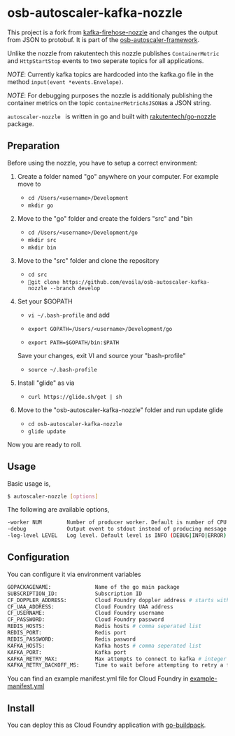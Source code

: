 # osb-autoscaler-kafka-nozzle 


This project is a fork from [kafka-firehose-nozzle](https://github.com/rakutentech/kafka-firehose-nozzle) and changes the output from JSON to protobuf. It is part of the [osb-autoscaler-framework](https://github.com/evoila/osb-autoscaler-core).

Unlike the nozzle from rakutentech this nozzle publishes `ContainerMetric` and `HttpStartStop` events to two seperate topics for all applications.

*NOTE*: Currently kafka topics are hardcoded into the kafka.go file in the method `input(event *events.Envelope)`.

*NOTE*: For debugging purposes the nozzle is additionaly publishing the container metrics on the topic `containerMetricAsJSON`as a JSON string.

`autoscaler-nozzle ` is written in go and built with [rakutentech/go-nozzle](https://github.com/rakutentech/go-nozzle) package. 


## Preparation

Before using the nozzle, you have to setup a correct environment:

1. Create a folder named "go" anywhere on your computer. For example move to
    * `cd /Users/<username>/Development`
    * `mkdir go`
2. Move to the "go" folder and create the folders "src" and "bin
    * `cd /Users/<username>/Development/go`
    * `mkdir src`
    * `mkdir bin`
3. Move to the "src" folder and clone the repository
    * `cd src`
    * `git clone https://github.com/evoila/osb-autoscaler-kafka-nozzle --branch develop`
4. Set your $GOPATH
    * `vi ~/.bash-profile` and add
    
    * `export GOPATH=/Users/<username>/Development/go`
    * `export PATH=$GOPATH/bin:$PATH`

    Save your changes, exit VI and source your "bash-profile"

    * `source ~/.bash-profile`
5. Install "glide" as via
    * `curl https://glide.sh/get | sh`
6. Move to the "osb-autoscaler-kafka-nozzle" folder and run update glide
    * `cd osb-autoscaler-kafka-nozzle`
    * `glide update`

Now you are ready to roll.

## Usage

Basic usage is,

```bash
$ autoscaler-nozzle [options]
```

The following are available options,

```bash
-worker NUM        Number of producer worker. Default is number of CPU core
-debug             Output event to stdout instead of producing message to kafka
-log-level LEVEL   Log level. Default level is INFO (DEBUG|INFO|ERROR)
```

## Configuration

You can configure it via environment variables

```bash
GOPACKAGENAME:              Name of the go main package
SUBSCRIPTION_ID:            Subscription ID
CF_DOPPLER_ADDRESS:         Cloud Foundry doppler address # starts with wss://
CF_UAA_ADDRESS:             Cloud Foundry UAA address
CF_USERNAME:                Cloud Foundry username
CF_PASSWORD:                Cloud Foundry password
REDIS_HOSTS:                Redis hosts # comma seperated list
REDIS_PORT:                 Redis port
REDIS_PASSWORD:             Redis pasword
KAFKA_HOSTS:                Kafka hosts # comma seperated list
KAFKA_PORT:                 Kafka port
KAFKA_RETRY_MAX:            Max attempts to connect to kafka # integer
KAFKA_RETRY_BACKOFF_MS:     Time to wait before attempting to retry a failed request to a given topic partition # in ms
```

You can find an example manifest.yml file for Cloud Foundry in [example-manifest.yml](example-manifest.yml)

## Install

You can deploy this as Cloud Foundry application with [go-buildpack](https://github.com/cloudfoundry/go-buildpack). 

